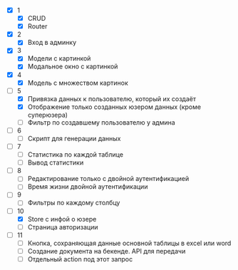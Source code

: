 - [x] 1
	- [x] CRUD
	- [x] Router
- [x] 2
	- [x] Вход в админку
- [x] 3
	- [x] Модели с картинкой
	- [x] Модальное окно с картинкой
- [x] 4
	- [x] Модель с множеством картинок
- [ ] 5
	- [x] Привязка данных к пользователю, который их создаёт
	- [x] Отображение только созданных юзером данных (кроме суперюзера)
	- [ ] Фильтр по создавшему пользователю у админа
- [ ] 6
	- [ ] Скрипт для генерации данных
- [ ] 7
	- [ ] Статистика по каждой таблице
	- [ ] Вывод статистики
- [ ] 8
	- [ ] Редактирование только с двойной аутентификацией
	- [ ] Время жизни двойной аутентификации
- [ ] 9
	- [ ] Фильтры по каждому столбцу
- [ ] 10
	- [x] Store с инфой о юзере
	- [ ] Страница авторизации
- [ ] 11
	- [ ] Кнопка, сохраняющая данные основной таблицы в excel или word
	- [ ] Создание документа на бекенде. API для передачи
	- [ ] Отдельный action под этот запрос